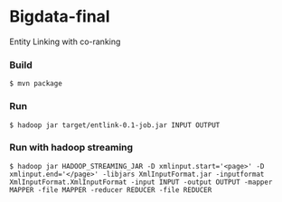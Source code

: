 Bigdata-final
=============

Entity Linking with co-ranking

### Build
	$ mvn package

### Run
	$ hadoop jar target/entlink-0.1-job.jar INPUT OUTPUT

### Run with hadoop streaming

	$ hadoop jar HADOOP_STREAMING_JAR -D xmlinput.start='<page>' -D xmlinput.end='</page>' -libjars XmlInputFormat.jar -inputformat XmlInputFormat.XmlInputFormat -input INPUT -output OUTPUT -mapper MAPPER -file MAPPER -reducer REDUCER -file REDUCER
